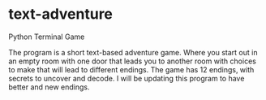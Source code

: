 # text-adventure
Python Terminal Game


The program is a short text-based adventure game.
Where you start out in an empty room with one door that leads you to another room with choices to make that will lead to different endings.
The game has 12 endings, with secrets to uncover and decode.
I will be updating this program to have better and new endings.
